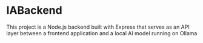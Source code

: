 # IABackend
This project is a Node.js backend built with Express that serves as an API layer between a frontend application and a local AI model running on Ollama

